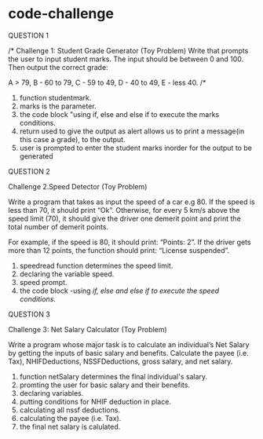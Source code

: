 # code-challenge
QUESTION  1

/*
Challenge 1: Student Grade Generator (Toy Problem)
Write that prompts the user to input student marks. The input should be between 0 and 100. Then output the correct grade: 

A > 79, B - 60 to 79, C -  59 to 49, D - 40 to 49, E - less 40.
/*
1. function studentmark.
2. marks is the parameter.
3. the code block "using if, else and else if to execute the marks conditions.
4. return used to give the output as alert allows us to print a message(in this case a grade), to the output.
5. user is prompted to enter the student marks inorder for the output to be generated



QUESTION 2

Challenge 2.Speed Detector (Toy Problem)



Write a program that takes as input the speed of a car e.g 80. If the speed is less than 70, it should print “Ok”. Otherwise, for every 5 km/s above the speed limit (70), it should give the driver one demerit point and print the total number of demerit points.

For example, if the speed is 80, it should print: “Points: 2”. If the driver gets more than 12 points, the function should print: “License suspended”.



1. speedread function  determines the speed limit.
2. declaring the variable speed.
3. speed prompt.
4. the code block -using *if, else and else if to execute the speed conditions*.
   


QUESTION 3

Challenge 3: Net Salary Calculator (Toy Problem)


Write a program whose major task is to calculate an individual’s Net Salary by getting the inputs of basic salary and benefits. Calculate the payee (i.e. Tax), NHIFDeductions, NSSFDeductions, gross salary, and net salary.
   1. function netSalary determines the final individual's salary.
   2. promting the user for basic salary and their benefits.
   3. declaring variables.
   4. putting conditions for NHIF deduction in place.
   5. calculating all nssf deductions.
   6. calculating the  payee (i.e. Tax).
   7. the final net salary is calulated.